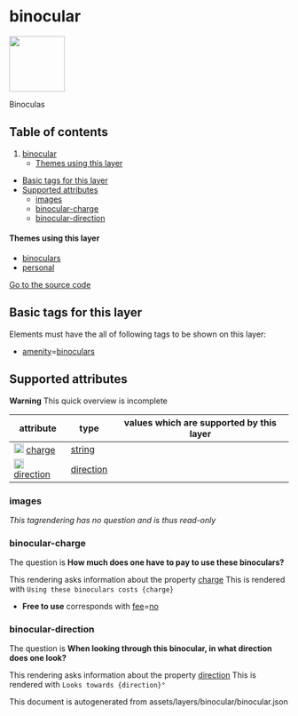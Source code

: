 

 binocular 
===========



<img src='https://mapcomplete.osm.be/circle:white;./assets/layers/binocular/telescope.svg' height="100px"> 

Binoculas




## Table of contents

1. [binocular](#binocular)
      * [Themes using this layer](#themes-using-this-layer)
  - [Basic tags for this layer](#basic-tags-for-this-layer)
  - [Supported attributes](#supported-attributes)
    + [images](#images)
    + [binocular-charge](#binocular-charge)
    + [binocular-direction](#binocular-direction)










#### Themes using this layer 





  - [binoculars](https://mapcomplete.osm.be/binoculars)
  - [personal](https://mapcomplete.osm.be/personal)


[Go to the source code](../assets/layers/binocular/binocular.json)



 Basic tags for this layer 
---------------------------



Elements must have the all of following tags to be shown on this layer:



  - <a href='https://wiki.openstreetmap.org/wiki/Key:amenity' target='_blank'>amenity</a>=<a href='https://wiki.openstreetmap.org/wiki/Tag:amenity%3Dbinoculars' target='_blank'>binoculars</a>




 Supported attributes 
----------------------



**Warning** This quick overview is incomplete



attribute | type | values which are supported by this layer
----------- | ------ | ------------------------------------------
[<img src='https://mapcomplete.osm.be/assets/svg/statistics.svg' height='18px'>](https://taginfo.openstreetmap.org/keys/charge#values) [charge](https://wiki.openstreetmap.org/wiki/Key:charge) | [string](../SpecialInputElements.md#string) | [](https://wiki.openstreetmap.org/wiki/Tag:charge%3D)
[<img src='https://mapcomplete.osm.be/assets/svg/statistics.svg' height='18px'>](https://taginfo.openstreetmap.org/keys/direction#values) [direction](https://wiki.openstreetmap.org/wiki/Key:direction) | [direction](../SpecialInputElements.md#direction) | 




### images 



_This tagrendering has no question and is thus read-only_





### binocular-charge 



The question is **How much does one have to pay to use these binoculars?**

This rendering asks information about the property  [charge](https://wiki.openstreetmap.org/wiki/Key:charge) 
This is rendered with `Using these binoculars costs {charge}`



  - **Free to use** corresponds with <a href='https://wiki.openstreetmap.org/wiki/Key:fee' target='_blank'>fee</a>=<a href='https://wiki.openstreetmap.org/wiki/Tag:fee%3Dno' target='_blank'>no</a>




### binocular-direction 



The question is **When looking through this binocular, in what direction does one look?**

This rendering asks information about the property  [direction](https://wiki.openstreetmap.org/wiki/Key:direction) 
This is rendered with `Looks towards {direction}°` 

This document is autogenerated from assets/layers/binocular/binocular.json
